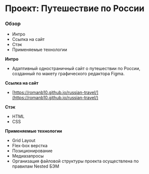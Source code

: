 # Проект: Путешествие по России

### Обзор
* Интро
* Ссылка на сайт
* Стэк
* Применяемые технологии

**Интро**
* Адаптивный одностраничный сайт о путешествии по России, созданный по макету графического редактора Figma.

**Ссылка на сайт**

* [https://romanb10.github.io/russian-travel/](https://romanb10.github.io/russian-travel/)

**Стэк**
* HTML
* CSS

**Применяемые технологии**
* Grid Layout
* Flex-box верстка
* Позиционирование
* Медиазапросы
* Организация файловой структуры проекта осуществлена по правилам Nested БЭМ


